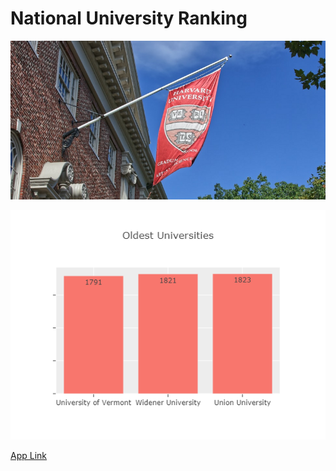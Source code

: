 # National University Ranking

![](images/2023-07-13-00-48-01.png)

![](images/oldest_school.png)

[App Link](https://nur-app.streamlit.app/)